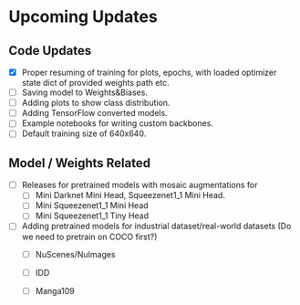 # Upcoming Updates



## Code Updates

- [x] Proper resuming of training for plots, epochs, with loaded optimizer state dict of provided weights path etc.
- [ ] Saving model to Weights&Biases.
- [ ] Adding plots to show class distribution.
- [ ] Adding TensorFlow converted models.
- [ ] Example notebooks for writing custom backbones.
- [ ] Default training size of 640x640.

## Model / Weights Related

- [ ] Releases for pretrained models with mosaic augmentations for
  - [ ] Mini Darknet Mini Head, Squeezenet1_1 Mini Head.
  - [ ] Mini Squeezenet1_1 Mini Head
  - [ ] Mini Squeezenet1_1 Tiny Head
- [ ] Adding pretrained models for industrial dataset/real-world datasets (Do we need to pretrain on COCO first?)
  - [ ] NuScenes/NuImages
  - [ ] IDD
  - [ ] Manga109

